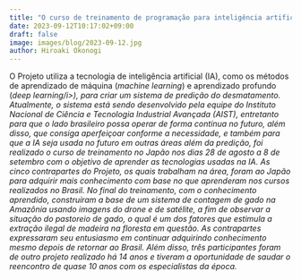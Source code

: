 ```yaml
---
title: "O curso de treinamento de programação para inteligência artificial foi realizado no Japão."
date: 2023-09-12T10:17:02+09:00
draft: false
image: images/blog/2023-09-12.jpg
author: Hiroaki Okonogi
---
```


O Projeto utiliza a tecnologia de inteligência artificial (IA), como os métodos de aprendizado<!--more--> de máquina (<i>machine learning</i>) e aprendizado profundo (<i>deep learning/i>), para criar um sistema de predição do desmatamento. Atualmente, o sistema está sendo desenvolvido pela equipe do Instituto Nacional de Ciência e Tecnologia Industrial Avançada (AIST), entretanto para que o lado brasileiro possa operar de forma contínua no futuro, além disso, que consiga aperfeiçoar conforme a necessidade, e também para que a IA seja usada no futuro em outras áreas além da predição, foi realizado o curso de treinamento no Japão nos dias 28 de agosto a 8 de setembro com o objetivo de aprender as tecnologias usadas na IA.
As cinco contrapartes do Projeto, os quais trabalham na área, foram ao Japão para adquirir mais conhecimento com base no que aprenderam nos cursos realizados no Brasil.
No final do treinamento, com o conhecimento aprendido, construíram a base de um sistema de contagem de gado na Amazônia usando imagens do drone e de satélite, a fim de observar a situação do pastoreio de gado, o qual é um dos fatores que estimula a extração ilegal de madeira na floresta em questão.
As contrapartes expressaram seu entusiasmo em continuar adquirindo conhecimento mesmo depois de retornar ao Brasil.
Além disso, três participantes foram de outro projeto realizado há 14 anos e tiveram a oportunidade de saudar o reencontro de quase 10 anos com os especialistas da época.
